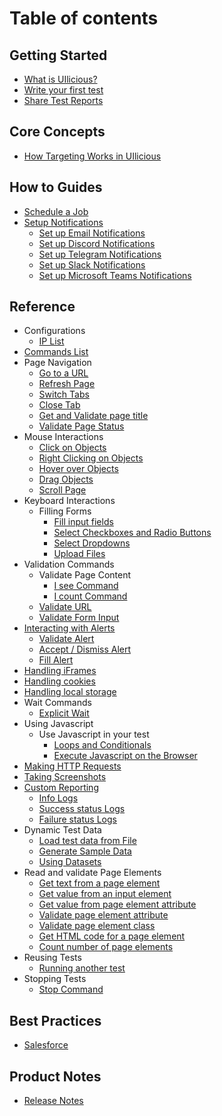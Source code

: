 # Table of contents

## Getting Started

* [What is UIlicious?](README.md)
* [Write your first test](getting-started/write-your-first-test/README.md)
* [Share Test Reports](getting-started/write-your-first-test/share-test-reports.md)

## Core Concepts

* [How Targeting Works in UIlicious](core-concepts/how-targeting-works-in-uilicious.md)

## How to Guides

* [Schedule a Job](how-to-guides/schedule-a-job/README.md)
* [Setup Notifications](how-to-guides/schedule-a-job/setup-notifications/README.md)
  * [Set up Email Notifications](how-to-guides/schedule-a-job/setup-notifications/set-up-email-notifications.md)
  * [Set up Discord Notifications](how-to-guides/schedule-a-job/setup-notifications/set-up-discord-notifications.md)
  * [Set up Telegram Notifications](how-to-guides/schedule-a-job/setup-notifications/set-up-telegram-notifications.md)
  * [Set up Slack Notifications](how-to-guides/schedule-a-job/setup-notifications/set-up-slack-notifications.md)
  * [Set up Microsoft Teams Notifications](how-to-guides/schedule-a-job/setup-notifications/set-up-microsoft-teams-notifications.md)

## Reference

* Configurations
  * [IP List](reference/configurations/ip-list.md)
* [Commands List](reference/commands-list.md)
* Page Navigation
  * [Go to a URL](reference/page-navigation/go-to-a-url.md)
  * [Refresh Page](reference/page-navigation/refresh-page.md)
  * [Switch Tabs](reference/page-navigation/switch-tabs.md)
  * [Close Tab](reference/page-navigation/close-tab.md)
  * [Get and Validate page title](reference/page-navigation/get-and-validate-page-title.md)
  * [Validate Page Status](reference/page-navigation/validate-page-status.md)
* Mouse Interactions
  * [Click on Objects](reference/mouse-interactions/click-on-objects/README.md)
  * [Right Clicking on Objects](reference/mouse-interactions/click-on-objects/right-clicking-on-objects.md)
  * [Hover over Objects](reference/mouse-interactions/hover-over-objects.md)
  * [Drag Objects](reference/mouse-interactions/drag-objects.md)
  * [Scroll Page](reference/mouse-interactions/scroll-page.md)
* Keyboard Interactions
  * Filling Forms
    * [Fill input fields](reference/keyboard-interactions/filling-forms/fill-input-fields.md)
    * [Select Checkboxes and Radio Buttons](reference/keyboard-interactions/filling-forms/select-checkboxes-and-radio-buttons.md)
    * [Select Dropdowns](reference/keyboard-interactions/filling-forms/select-dropdowns.md)
    * [Upload Files](reference/keyboard-interactions/filling-forms/upload-files.md)
* Validation Commands
  * Validate Page Content
    * [I see Command](reference/validation-commands/validate-page-content/i-see-command.md)
    * [I count Command](reference/validation-commands/validate-page-content/i-count-command.md)
  * [Validate URL](reference/validation-commands/validate-url.md)
  * [Validate Form Input](reference/validation-commands/validate-form-input.md)
* [Interacting with Alerts](reference/interacting-with-alerts/README.md)
  * [Validate Alert](reference/interacting-with-alerts/validate-alert.md)
  * [Accept / Dismiss Alert](reference/interacting-with-alerts/accept-dismiss-alert.md)
  * [Fill Alert](reference/interacting-with-alerts/fill-alert.md)
* [Handling iFrames](reference/handling-iframes.md)
* [Handling cookies](reference/handling-cookies.md)
* [Handling local storage](reference/handling-local-storage.md)
* Wait Commands
  * [Explicit Wait](reference/wait-commands/explicit-wait.md)
* Using Javascript
  * Use Javascript in your test
    * [Loops and Conditionals](reference/using-javascript/use-javascript-in-your-test/loops-and-conditionals.md)
    * [Execute Javascript on the Browser](reference/using-javascript/use-javascript-in-your-test/execute-javascript-on-the-browser.md)
* [Making HTTP Requests](reference/making-http-requests.md)
* [Taking Screenshots](reference/taking-screenshots.md)
* [Custom Reporting](reference/custom-reporting/README.md)
  * [Info Logs](reference/custom-reporting/info-logs.md)
  * [Success status Logs](reference/custom-reporting/success-status-logs.md)
  * [Failure status Logs](reference/custom-reporting/failure-status-logs.md)
* Dynamic Test Data
  * [Load test data from File](reference/dynamic-test-data/load-test-data-from-file.md)
  * [Generate Sample Data](reference/dynamic-test-data/generate-sample-data.md)
  * [Using Datasets](reference/dynamic-test-data/using-datasets.md)
* Read and validate Page Elements
  * [Get text from a page element](reference/read-and-validate-page-elements/get-text-from-a-page-element.md)
  * [Get value from an input element](reference/read-and-validate-page-elements/get-value-from-an-input-element.md)
  * [Get value from page element attribute](reference/read-and-validate-page-elements/get-value-from-page-element-attribute.md)
  * [Validate page element attribute](reference/read-and-validate-page-elements/validate-page-element-attribute.md)
  * [Validate page element class](reference/read-and-validate-page-elements/validate-page-element-class.md)
  * [Get HTML code for a page element](reference/read-and-validate-page-elements/get-html-code-for-a-page-element.md)
  * [Count number of page elements](reference/read-and-validate-page-elements/count-number-of-page-elements.md)
* Reusing Tests
  * [Running another test](reference/reusing-tests/running-another-test.md)
* Stopping Tests
  * [Stop Command](reference/stopping-tests/stop-command.md)

## Best Practices

* [Salesforce](best-practices/salesforce.md)

## Product Notes

* [Release Notes](product-and-support/release-notes.md)
